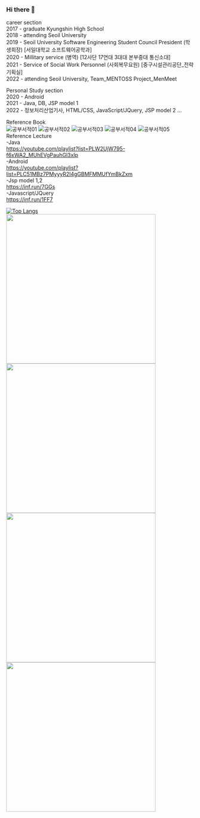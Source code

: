 ### Hi there 👋   
career section   
   2017 - graduate Kyungshin High School   
   2018 - attending Seoil University    
   2019 - Seoil University Software Engineering Student Council President (학생회장) [서일대학교 소프트웨어공학과]    
   2020 - Millitary service (병역) [12사단 17연대 3대대 본부중대 통신소대]   
   2021 - Service of Social Work Personnel (사회복무요원) [중구시설관리공단_전략기획실]   
   2022 - attending Seoil University, Team_MENTOSS Project_MenMeet   
      
Personal Study section   
  2020 - Android   
  2021 - Java, DB, JSP model 1   
  2022 - 정보처리산업기사,  HTML/CSS, JavaScript/JQuery, JSP model 2 ...   
  
  Reference Book   
  ![공부서적01](https://user-images.githubusercontent.com/79188190/161412550-acf43a53-d60f-4f6c-adee-e0dffa85150d.png)
![공부서적02](https://user-images.githubusercontent.com/79188190/161412552-e97cdc15-93b0-4229-b758-4bcb0d839ef4.png)
![공부서적03](https://user-images.githubusercontent.com/79188190/161412553-f34149be-6394-4693-90b4-11e06d730e5c.png)
![공부서적04](https://user-images.githubusercontent.com/79188190/161412555-a38d79de-bb37-43b0-aa86-fd878385ced4.png)
![공부서적05](https://user-images.githubusercontent.com/79188190/161412556-c52e9ac5-cc82-414c-abc4-b2099b31ac37.png)   
  Reference Lecture   
    -Java   
      https://youtube.com/playlist?list=PLW2UjW795-f6xWA2_MUhEVgPauhGl3xIp   
    -Android   
      https://youtube.com/playlist?list=PLC51MBz7PMyyyR2l4gGBMFMMUfYmBkZxm   
    -Jsp model 1,2   
      https://inf.run/7GGs   
    -Javascript/JQuery   
      https://inf.run/1FF7   
    

[![Top Langs](https://github-readme-stats.vercel.app/api/top-langs/?username=yhyoon1004)](https://github.com/깃허브아이디/github-readme-stats)   
<img src="https://user-images.githubusercontent.com/79188190/161084940-068688f8-4d1d-4491-bc97-4f1fc424dbcc.jpg" width="400" height="400"/>
<img src="https://user-images.githubusercontent.com/79188190/161084965-d91d7029-70cc-43d5-8187-5c6d9d9c6156.jpg" width="400" height="400"/>
<img src="https://user-images.githubusercontent.com/79188190/161084972-2e9fcc44-4354-4b1e-abaf-e733d3dd0736.jpg" width="400" height="400"/>
<img src="https://user-images.githubusercontent.com/79188190/161085018-f31f83d5-bb1f-4cc5-bec3-470420d0f064.jpg" width="400" height="400"/>
